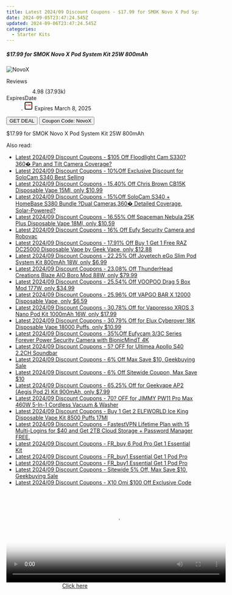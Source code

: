 ```yaml
---
title: Latest 2024/09 Discount Coupons - $17.99 for SMOK Novo X Pod System Kit 25W 800mAh
date: 2024-09-05T23:47:24.545Z
updated: 2024-09-06T23:47:24.545Z
categories:
  - Starter Kits
---
```



<div class="max-w-4xl mx-auto grid grid-cols-1 lg:max-w-5xl lg:gap-x-20 lg:grid-cols-2">
  <div class="relative p-3 col-start-1 row-start-1 flex flex-col-reverse rounded-lg bg-gradient-to-t from-black/75 via-black/0 sm:bg-none sm:row-start-2 sm:p-0 lg:row-start-1">
    <h5 class="mt-1 text-lg font-semibold text-white sm:text-slate-900 md:text-2xl dark:sm:text-white">$17.99 for SMOK Novo X Pod System Kit 25W 800mAh</h5>
  </div>
  
  <div class="col-start-1 col-end-3 row-start-1 grid gap-4 sm:mb-6 sm:grid-cols-4 lg:col-start-2 lg:row-span-6 lg:row-end-6 lg:mb-0 lg:gap-6">
      <img src="https://static.shareasale.com/image/90958/deal/SMOKNovoXPodSystemKit25W800mAh.png" onClick="javascript:window.open(decodeURIComponent('https%3A%2F%2Fwww.shareasale.com%2Fu.cfm%3Fd%3D681870%26m%3D90958%26u%3D4338022'), '_blank');void(0);" alt="NovoX" class="h-60 w-full rounded-lg object-cover sm:col-span-2 sm:h-52 lg:col-span-full" loading="lazy" />
    
  </div>
  <dl class="row-start-2 mt-4 flex items-center text-xs font-medium sm:row-start-3 sm:mt-1 md:mt-2.5 lg:row-start-2">
    <dt class="sr-only">Reviews</dt>
    <dd class="flex items-center text-indigo-600 dark:text-indigo-400">
      <svg width="24" height="24" fill="none" aria-hidden="true" class="mr-1 stroke-current dark:stroke-indigo-500">
        <path d="m12 5 2 5h5l-4 4 2.103 5L12 16l-5.103 3L9 14l-4-4h5l2-5Z" stroke-width="2" stroke-linecap="round" stroke-linejoin="round" />
      </svg>
      <span>4.98 <span class="font-normal text-slate-400">(37.93k)</span></span>
    </dd>
    <dt class="sr-only">ExpiresDate</dt>
    <dd class="flex items-center">
      <svg width="2" height="2" aria-hidden="true" fill="currentColor" class="mx-3 text-slate-300">
        <circle cx="1" cy="1" r="1" />
      </svg>
      <svg width="24" height="24" viewBox="0 0 24 24" fill="none" stroke="currentColor" stroke-width="2">
        <rect x="3" y="3" width="18" height="18" rx="2" fill="#fff" />
        <path d="M6 10L18 10" stroke="red" stroke-width="2" fill="none" />
        <path d="M10 6L10 18" stroke="#fff" stroke-width="2" fill="none" />
      </svg>
      Expires March 8, 2025    </dd>
  </dl>
  <div class="col-start-1 row-start-3 mt-4 self-center sm:col-start-2 sm:row-span-2 sm:row-start-2 sm:mt-0 lg:col-start-1 lg:row-start-3 lg:row-end-4 lg:mt-6">
    <button type="button" onClick="javascript:window.open(decodeURIComponent('https%3A%2F%2Fwww.shareasale.com%2Fu.cfm%3Fd%3D681870%26m%3D90958%26u%3D4338022'), '_blank');void(0);" class="rounded-lg bg-red-600 px-3 py-2 text-sm font-medium leading-6 text-white">GET DEAL</button>
    <button type="button" onClick="javascript:window.open(decodeURIComponent('https%3A%2F%2Fwww.shareasale.com%2Fu.cfm%3Fd%3D681870%26m%3D90958%26u%3D4338022'), '_blank');void(0);" class="border-dashed border-2 border-indigo-600 bg-green-100 text-sm leading-6 font-medium py-2 px-3 rounded-lg">Coupon Code: NovoX</button>
  </div>
  <p class="col-start-1 mt-4 text-sm leading-6 sm:col-span-2 lg:col-span-1 lg:row-start-4 lg:mt-6 dark:text-slate-400">
    $17.99 for SMOK Novo X Pod System Kit 25W 800mAh 
  </p>
</div>
<span class="atpl-alsoreadstyle">Also read:</span>
<div><ul>
<li><a href="https://coupons.techidaily.com/coupon-1121682-share-115200-sale/"><u>Latest 2024/09 Discount Coupons - $105 Off Floodlight Cam S330?360� Pan and Tilt Camera Coverage?</u></a></li>
<li><a href="https://coupons.techidaily.com/coupon-1116682-share-115200-sale/"><u>Latest 2024/09 Discount Coupons - 10%Off Exclusive Discount for SoloCam S340 Best Selling</u></a></li>
<li><a href="https://coupons.techidaily.com/coupon-1106531-share-90958-sale/"><u>Latest 2024/09 Discount Coupons - 15.40% Off Chris Brown CB15K Disposable Vape 15Ml, only $10.99</u></a></li>
<li><a href="https://coupons.techidaily.com/coupon-1121681-share-115200-sale/"><u>Latest 2024/09 Discount Coupons - 15%Off SoloCam S340 + HomeBase S380 Bundle ?Dual Cameras,360� Detailed Coverage, Solar-Powered?</u></a></li>
<li><a href="https://coupons.techidaily.com/coupon-1113758-share-90958-sale/"><u>Latest 2024/09 Discount Coupons - 16.55% Off Spaceman Nebula 25K Plus Disposable Vape 18Ml, only $10.59</u></a></li>
<li><a href="https://coupons.techidaily.com/coupon-1121680-share-115200-sale/"><u>Latest 2024/09 Discount Coupons - 16% Off Eufy Security Camera and Robovac</u></a></li>
<li><a href="https://coupons.techidaily.com/coupon-1109762-share-90958-sale/"><u>Latest 2024/09 Discount Coupons - 17.91% Off Buy 1 Get 1 Free RAZ DC25000 Disposable Vape by Geek Vape, only $12.88</u></a></li>
<li><a href="https://coupons.techidaily.com/coupon-1121932-share-90958-sale/"><u>Latest 2024/09 Discount Coupons - 22.25% Off Joyetech eGo Slim Pod System Kit 800mAh 18W, only $6.99</u></a></li>
<li><a href="https://coupons.techidaily.com/coupon-1095763-share-90958-sale/"><u>Latest 2024/09 Discount Coupons - 23.08% Off ThunderHead Creations Blaze AIO Boro Mod 88W, only $79.99</u></a></li>
<li><a href="https://coupons.techidaily.com/coupon-1120539-share-90958-sale/"><u>Latest 2024/09 Discount Coupons - 25.54% Off VOOPOO Drag 5 Box Mod 177W, only $34.99</u></a></li>
<li><a href="https://coupons.techidaily.com/coupon-1103108-share-90958-sale/"><u>Latest 2024/09 Discount Coupons - 25.96% Off VAPGO BAR X 12000 Disposable Vape, only $6.59</u></a></li>
<li><a href="https://coupons.techidaily.com/coupon-1017154-share-90958-sale/"><u>Latest 2024/09 Discount Coupons - 30.78% Off for Vaporesso XROS 3 Nano Pod Kit 1000mAh 16W, only $17.99</u></a></li>
<li><a href="https://coupons.techidaily.com/coupon-1094544-share-90958-sale/"><u>Latest 2024/09 Discount Coupons - 30.79% Off for Elux Cyberover 18K Disposable Vape 18000 Puffs, only $10.99</u></a></li>
<li><a href="https://coupons.techidaily.com/coupon-1116684-share-115200-sale/"><u>Latest 2024/09 Discount Coupons - 35%Off Eufycam 3/3C Series Forever Power Security Camera with BionicMindT 4K</u></a></li>
<li><a href="https://coupons.techidaily.com/coupon-1121757-share-77450-sale/"><u>Latest 2024/09 Discount Coupons - 5? OFF for Ultimea Apollo S40 2.2CH Soundbar</u></a></li>
<li><a href="https://coupons.techidaily.com/coupon-1121456-share-38812-sale/"><u>Latest 2024/09 Discount Coupons - 6% Off Max Save $10, Geekbuying Sale</u></a></li>
<li><a href="https://coupons.techidaily.com/coupon-1081675-share-38812-sale/"><u>Latest 2024/09 Discount Coupons - 6% Off Sitewide Coupon, Max Save $10</u></a></li>
<li><a href="https://coupons.techidaily.com/coupon-893730-share-90958-sale/"><u>Latest 2024/09 Discount Coupons - 65.25% Off for Geekvape AP2 (Aegis Pod 2) Kit 900mAh, only $7.99</u></a></li>
<li><a href="https://coupons.techidaily.com/coupon-1121742-share-77450-sale/"><u>Latest 2024/09 Discount Coupons - 70? OFF for JIMMY PW11 Pro Max 460W 5-In-1 Cordless Vacuum & Washer</u></a></li>
<li><a href="https://coupons.techidaily.com/coupon-1058162-share-90958-sale/"><u>Latest 2024/09 Discount Coupons - Buy 1 Get 2 ELFWORLD Ice King Disposable Vape Kit 8500 Puffs 17Ml</u></a></li>
<li><a href="https://coupons.techidaily.com/coupon-855359-share-79370-sale/"><u>Latest 2024/09 Discount Coupons - FastestVPN Lifetime Plan with 15 Multi-Logins for $40 and Get 2TB Cloud Storage + Password Manager FREE.</u></a></li>
<li><a href="https://coupons.techidaily.com/coupon-1120310-share-92020-sale/"><u>Latest 2024/09 Discount Coupons - FR_buy 6 Pod Pro Get 1 Essential Kit</u></a></li>
<li><a href="https://coupons.techidaily.com/coupon-1120297-share-92020-sale/"><u>Latest 2024/09 Discount Coupons - FR_buy1 Essential Get 1 Pod Pro</u></a></li>
<li><a href="https://coupons.techidaily.com/coupon-1120298-share-92020-sale/"><u>Latest 2024/09 Discount Coupons - FR_buy1 Essential Get 1 Pod Pro</u></a></li>
<li><a href="https://coupons.techidaily.com/coupon-1121455-share-38812-sale/"><u>Latest 2024/09 Discount Coupons - Sitewide 5% Off, Max Save $10, Geekbuying Sale</u></a></li>
<li><a href="https://coupons.techidaily.com/coupon-1116681-share-115200-sale/"><u>Latest 2024/09 Discount Coupons - X10 Omi $100 Off Exclusive Code</u></a></li>
</ul></div>

<ins class="adsbygoogle"
      style="display:block"
      data-ad-client="ca-pub-7571918770474297"
      data-ad-slot="8358498916"
      data-ad-format="auto"
      data-full-width-responsive="true"></ins>
<!-- affiliate ads begin -->
<span id="1983549">
					<video width="576" height="240" style="cursor:pointer"
           poster="//a.impactradius-go.com/display-clicktoplayimage/1983549.png"
           onclick="if(!this.playClicked){this.play();this.setAttribute('controls',true);this.playClicked=true;}">
	   <source src="//a.impactradius-go.com/display-ad/22993-1983549">
	   <img src="//a.impactradius-go.com/display-clicktoplayimage/1983549.png" style="border: none; height: 100%; width: 100%; object-fit: contain">
	</video>
	<div style="width:360px;text-align:center"><a href="javascript:window.open(decodeURIComponent('https%3A%2F%2Fhomestyler.sjv.io%2Fc%2F5597632%2F1983549%2F22993'), '_blank');void(0);">Click here</a></div>
</span>
<img height="0" width="0" src="https://imp.pxf.io/i/5597632/1983549/22993" style="position:absolute;visibility:hidden;" border="0" />
<!-- affiliate ads end -->